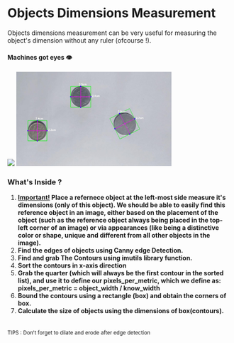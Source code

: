 # Objects Dimensions Measurement
Objects dimensions measurement can be very useful for measuring the object's dimension without any ruler (ofcourse !). 
#### Machines got eyes 👁

<img src = "https://github.com/adrian-krol/object-dimension-measurement/blob/master/Results/objects_size_result.gif" width=450>
<img src = "https://github.com/adrian-krol/object-dimension-measurement/blob/master/Results/result_objects2.jpg" width=350>

### What's Inside ?
<ol>
<li><b><u>Important!</u> Place a refernece object at the left-most side
measure it's dimensions (only of this object). We should be able 
to easily find this reference object in an image, either based on 
the placement of the object (such as the reference object always 
being placed in the top-left corner of an image) or via appearances 
(like being a distinctive color or shape, unique and different from
all other objects in the image). </b></li>
<li><b>Find the edges of objects using Canny edge Detection.</b></li>
<li><b>Find and grab The Contours using imutils library function.</b></li>
<li><b>Sort the contours in x-axis direction</b></li>

<li><b> Grab the quarter (which will always be the first contour in the sorted list), and use it to define our pixels_per_metric, which we define as:<br>
              pixels_per_metric = object_width / know_width</b></li>
 
 <li><b>Bound the contours using a rectangle (box) and obtain the corners of box.</b></li>
  <li><b>Calculate the size of objects using the dimensions of box(contours).</b></li>

</ol>
<br><small>TIPS : Don't forget to dilate and erode after edge detection</small>
